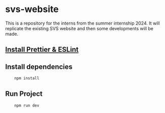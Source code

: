 # svs-website

This is a repository for the interns from the summer internship 2024. It will replicate the existing SVS website and then some developments will be made.

## [Install Prettier & ESLint](https://www.youtube.com/watch?v=d0Rznyt7nsc)

## Install dependencies

```bash
    npm install
```

## Run Project

```bash
    npm run dev
```
